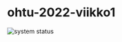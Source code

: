 # ohtu-2022-viikko1


![system status](https://github.com/tuomoM/ohtu-2021-viikko1/actions/workflows/main.yml/badge.svg)
